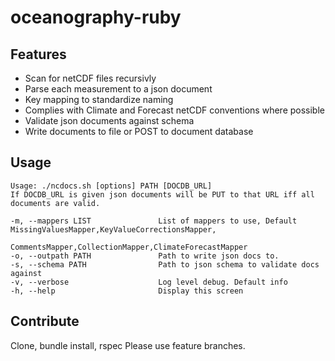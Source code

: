 # oceanography-ruby

## Features
* Scan for netCDF files recursivly
* Parse each measurement to a json document
* Key mapping to standardize naming
* Complies with Climate and Forecast netCDF conventions where possible
* Validate json documents against schema
* Write documents to file or POST to document database

## Usage
    Usage: ./ncdocs.sh [options] PATH [DOCDB_URL] 
    If DOCDB_URL is given json documents will be PUT to that URL iff all documents are valid.

    -m, --mappers LIST               List of mappers to use, Default MissingValuesMapper,KeyValueCorrectionsMapper,
                                     CommentsMapper,CollectionMapper,ClimateForecastMapper
    -o, --outpath PATH               Path to write json docs to.
    -s, --schema PATH                Path to json schema to validate docs against
    -v, --verbose                    Log level debug. Default info
    -h, --help                       Display this screen

## Contribute
Clone, bundle install, rspec 
Please use feature branches.
